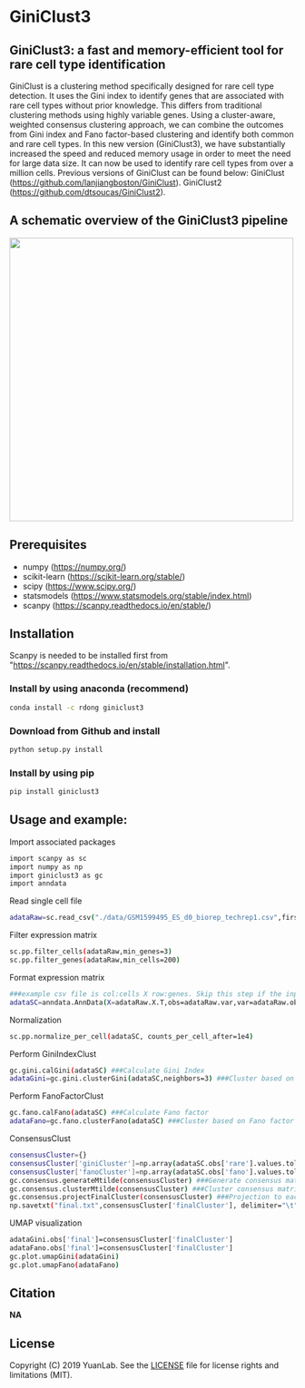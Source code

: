 # GiniClust3
## GiniClust3: a fast and memory-efficient tool for rare cell type identification
GiniClust is a clustering method specifically designed for rare cell type detection. It uses the Gini index to identify genes that are associated with rare cell types without prior knowledge. This differs from traditional clustering methods using highly variable genes. Using a cluster-aware, weighted consensus clustering approach, we can combine the outcomes from Gini index and Fano factor-based clustering and identify both common and rare cell types. In this new version (GiniClust3), we have substantially increased the speed and reduced memory usage in order to meet the need for large data size. It can now be used to identify rare cell types from over a million cells. Previous versions of GiniClust can be found below: GiniClust (https://github.com/lanjiangboston/GiniClust). GiniClust2 (https://github.com/dtsoucas/GiniClust2).

A schematic overview of the GiniClust3 pipeline
-----------------------------------
<img src="https://github.com/rdong08/GiniClust3/blob/master/pipeline.png" width="500">

## Prerequisites
* numpy (https://numpy.org/)
* scikit-learn (https://scikit-learn.org/stable/)
* scipy (https://www.scipy.org/)
* statsmodels (https://www.statsmodels.org/stable/index.html)
* scanpy (https://scanpy.readthedocs.io/en/stable/)

## Installation
Scanpy is needed to be installed first from "https://scanpy.readthedocs.io/en/stable/installation.html".

### Install by using anaconda (recommend)
```bash
conda install -c rdong giniclust3
```
### Download from Github and install
```bash
python setup.py install
```
### Install by using pip
```bash
pip install giniclust3
```

 Usage and example:
-----
Import associated packages
```bash
import scanpy as sc
import numpy as np
import giniclust3 as gc
import anndata
```
Read single cell file
```bash
adataRaw=sc.read_csv("./data/GSM1599495_ES_d0_biorep_techrep1.csv",first_column_names=True)
```
Filter expression matrix
```bash
sc.pp.filter_cells(adataRaw,min_genes=3)
sc.pp.filter_genes(adataRaw,min_cells=200)
```
Format expression matrix
```bash
###example csv file is col:cells X row:genes. Skip this step if the input matrix is col:genes X row:cells
adataSC=anndata.AnnData(X=adataRaw.X.T,obs=adataRaw.var,var=adataRaw.obs)
```
Normalization
```bash
sc.pp.normalize_per_cell(adataSC, counts_per_cell_after=1e4)
```

Perform GiniIndexClust
```bash
gc.gini.calGini(adataSC) ###Calculate Gini Index
adataGini=gc.gini.clusterGini(adataSC,neighbors=3) ###Cluster based on Gini Index
```
Perform FanoFactorClust
```bash
gc.fano.calFano(adataSC) ###Calculate Fano factor
adataFano=gc.fano.clusterFano(adataSC) ###Cluster based on Fano factor
```
ConsensusClust
```bash
consensusCluster={}
consensusCluster['giniCluster']=np.array(adataSC.obs['rare'].values.tolist())
consensusCluster['fanoCluster']=np.array(adataSC.obs['fano'].values.tolist())
gc.consensus.generateMtilde(consensusCluster) ###Generate consensus matrix
gc.consensus.clusterMtilde(consensusCluster) ###Cluster consensus matrix
gc.consensus.projectFinalCluster(consensusCluster) ###Projection to each cell
np.savetxt("final.txt",consensusCluster['finalCluster'], delimiter="\t",fmt='%s')
```
UMAP visualization
```bash
adataGini.obs['final']=consensusCluster['finalCluster']
adataFano.obs['final']=consensusCluster['finalCluster']
gc.plot.umapGini(adataGini)
gc.plot.umapFano(adataFano)
```

Citation
--------

**NA**

License
-------

Copyright (C) 2019 YuanLab.
See the [LICENSE](https://github.com/rdong08/GiniClust3/blob/master/LICENSE)
file for license rights and limitations (MIT).
